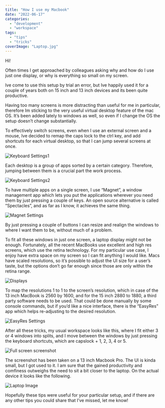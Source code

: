 ```yaml
---
title: "How I use my Macbook"
date: "2022-06-17"
categories:
  - "development"
  - "workspace"
tags:
  - "tips"
  - "tricks"
coverImage: "Laptop.jpg"
---
```


Hi!

Often times I get approached by colleagues asking why and how do I use just one display, or why is everything so small on my screen.

Ive come to use this setup by trial an error, but Ive happily used it for a couple of years both on 15 inch and 13 inch devices and its been quite productive.

Having too many screens is more distracting than useful for me in particular, therefore Im sticking to the very useful virtual desktop feature of the mac OS. It’s been added lately to windows as well, so even if I change the OS the setup doesn’t change substantially.

To effectively switch screens, even when I use an external screen and a mouse, Ive decided to remap the caps lock to the ctrl key, and add shortcuts for each virtual desktop, so that I can jump several screens at once.

![Keyboard Settings1](/images/how-i-use-my-macbook/Keyboard.png)

Each desktop is a group of apps sorted by a certain category. Therefore, jumping between them is a crucial part the work process.

![Keyboard Settings2](/images/how-i-use-my-macbook/Keyboard2.png)

To have multiple apps on a single screen, I use “Magnet”, a window management app which lets you put the applications wherever you need them by just pressing a couple of keys.
An open source alternative is called “Spectacles”, and as far as I know, it achieves the same thing.

![Magnet Settings](/images/how-i-use-my-macbook/Magnet.png)

By just pressing a couple of buttons I can resize and realign the windows to where I want them to be, without much of a problem.

To fit all these windows in just one screen, a laptop display might not be enough. Fortunately, all the recent MacBooks use excellent and high res screens, which use the retina technology. For my particular use case, I enjoy have extra space on my screen so I can fit anything I would like. Macs have scaled resolutions, so it’s possible to adjust the UI size for a user’s taste, but the options don’t go far enough since those are only within the retina range.

![Displays](/images/how-i-use-my-macbook/Displays.png)

To map the resolutions 1 to 1 to the screen’s resolution, which in case of the 13 inch MacBook is 2560 by 1600, and for the 15 inch 2880 to 1880, a third party software needs to be used. That could be done manually by some console commands, but if you’d like a nice interface, there is the “EasyRes” app which helps re-adjusting to the desired resolution.

![EasyRes Settings](/images/how-i-use-my-macbook/EasyRes.png)

After all these tricks, my usual workspace looks like this, where I fit either 3 or 4 windows into splits, and I move between the windows by just pressing the keyboard shortcuts, which are capslock + 1, 2, 3, 4 or 5.

![Full screen screenshot](/images/how-i-use-my-macbook/FullScreen.png)

The screenshot has been taken on a 13 inch Macbook Pro. The UI is kinda small, but I got used to it. I am sure that the gained productivity and comfiness outweighs the need to sit a bit closer to the laptop. On the actual device it looks like the following.

![Laptop Image](/images/how-i-use-my-macbook/Laptop.jpg)

Hopefully these tips were useful for your particular setup, and if there are any other tips you could share that I’ve missed, let me know!